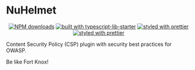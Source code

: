 # NuHelmet

<div align="center">

[![NPM downloads](https://img.shields.io/npm/dm/nuhelmet.svg?style=flat)](https://www.npmjs.com/package/nuhelmet)
[![built with typescript-lib-starter](https://img.shields.io/badge/built%20with-typescript--lib--starter%20-blue.svg)](https://github.com/fox1t/typescript-lib-starter)
[![styled with prettier](https://img.shields.io/badge/styled%20with-Prettier-blue.svg)](https://github.com/prettier/prettier)
[![styled with prettier](https://img.shields.io/badge/linted%20by-TSLint-brightgreen.svg)](https://palantir.github.io/tslint/)

</div>

Content Security Policy (CSP) plugin with security best practices for OWASP.

Be like Fort Knox!


